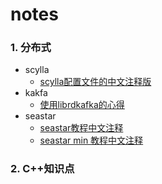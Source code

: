 # notes

### 1. 分布式

* scylla
    * [scylla配置文件的中文注释版](https://github.com/andrewrong/notes/blob/master/distributed/scylla/scylla_config_%E6%B3%A8%E9%87%8A%E7%89%88)
* kakfa
    * [使用librdkafka的心得](https://github.com/andrewrong/notes/blob/master/distributed/kafka/libkafka/librdkafka%E4%BD%BF%E7%94%A8%E5%BF%83%E5%BE%97.md)
* seastar
    * [seastar教程中文注释](https://github.com/andrewrong/seastar/blob/master/doc%2Ftutorial.md)
    * [seastar min 教程中文注释](https://github.com/andrewrong/seastar/blob/master/doc%2Fmini-tutorial.md)

### 2. C++知识点


